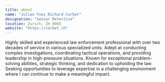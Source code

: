 ```yaml
---
title: about
name: "Julian Yves Richard Corbet"
designation: "Senior Detective"
location: Zurich, ZH 8003
website: "https://corbet.ch"
---
```


Highly skilled and experienced law enforcement professional with over two decades of service in various specialized units. Adept at conducting complex investigations, coordinating tactical operations, and providing leadership in high-pressure situations. Known for exceptional problem-solving abilities, strategic thinking, and dedication to upholding the law. Seeking opportunities to leverage expertise in a challenging environment where I can continue to make a meaningful impact.
